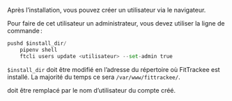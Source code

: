 Après l’installation, vous pouvez créer un utilisateur via le navigateur.

Pour faire de cet utilisateur un administrateur, vous devez utiliser la ligne de commande :

```python
pushd $install_dir/
    pipenv shell
    ftcli users update <utilisateur> --set-admin true
```


`$install_dir` doit être modifié en l’adresse du répertoire où FitTrackee est installé. La majorité du temps ce sera `/var/www/fittrackee/`.

<utilisateur> doit être remplacé par le nom d’utilisateur du compte créé.
